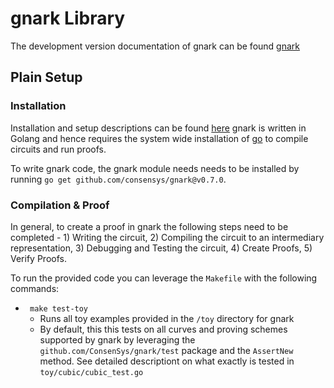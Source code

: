 # gnark Library

The development version documentation of gnark can be found [gnark](https://docs.gnark.consensys.net/en/latest/Concepts/schemes_curves/)

## Plain Setup

### Installation

Installation and setup descriptions can be found [here](https://docs.gnark.consensys.net/en/latest/HowTo/get_started/)
gnark is written in Golang and hence requires the system wide installation of [go](https://go.dev/doc/install) to compile circuits and run proofs.

To write gnark code, the gnark module needs needs to be installed by running ``` go get github.com/consensys/gnark@v0.7.0 ```.

### Compilation & Proof

In general, to create a proof in gnark the following steps need to be completed - 1) Writing the circuit, 2) Compiling the circuit to an intermediary representation, 3) Debugging and Testing the circuit, 4) Create Proofs, 5) Verify Proofs.

To run the provided code you can leverage the ``` Makefile ``` with the following commands:

- ``` make test-toy```
  - Runs all toy examples provided in the ``` /toy ``` directory for gnark
  - By default, this this tests on all curves and proving schemes supported by gnark by leveraging the ``` github.com/ConsenSys/gnark/test ``` package and the ``` AssertNew ``` method. See detailed descriptiont on what exactly is tested in ``` toy/cubic/cubic_test.go ```
